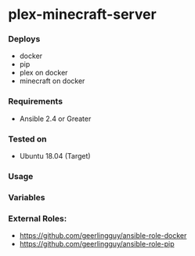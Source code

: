 # plex-minecraft-server
### Deploys

- docker
- pip
- plex on docker
- minecraft on docker

### Requirements

 - Ansible 2.4 or Greater

### Tested on

- Ubuntu 18.04 (Target)

### Usage

### Variables

### External Roles:
- https://github.com/geerlingguy/ansible-role-docker
- https://github.com/geerlingguy/ansible-role-pip
